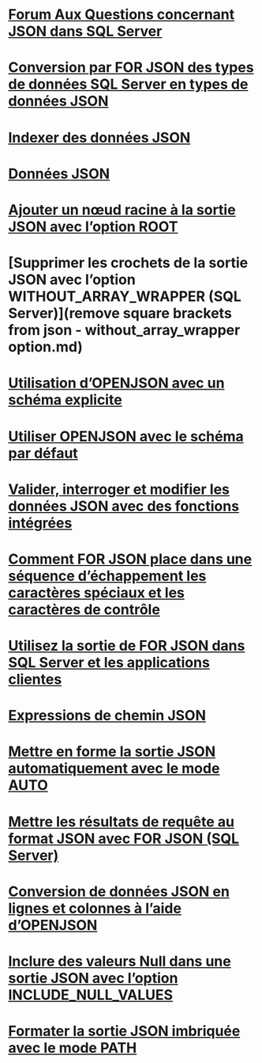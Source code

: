 # [Forum Aux Questions concernant JSON dans SQL Server](solve-common-issues-with-json-in-sql-server.md)
# [Conversion par FOR JSON des types de données SQL Server en types de données JSON](how-for-json-converts-sql-server-data-types-to-json-data-types-sql-server.md)
# [Indexer des données JSON](index-json-data.md)
# [Données JSON](json-data-sql-server.md)
# [Ajouter un nœud racine à la sortie JSON avec l’option ROOT](add-a-root-node-to-json-output-with-the-root-option-sql-server.md)
# [Supprimer les crochets de la sortie JSON avec l’option WITHOUT_ARRAY_WRAPPER (SQL Server)](remove square brackets from json - without_array_wrapper option.md)
# [Utilisation d’OPENJSON avec un schéma explicite](use-openjson-with-an-explicit-schema-sql-server.md)
# [Utiliser OPENJSON avec le schéma par défaut](use-openjson-with-the-default-schema-sql-server.md)
# [Valider, interroger et modifier les données JSON avec des fonctions intégrées](validate-query-and-change-json-data-with-built-in-functions-sql-server.md)
# [Comment FOR JSON place dans une séquence d’échappement les caractères spéciaux et les caractères de contrôle](how-for-json-escapes-special-characters-and-control-characters-sql-server.md)
# [Utilisez la sortie de FOR JSON dans SQL Server et les applications clientes](use-for-json-output-in-sql-server-and-in-client-apps-sql-server.md)
# [Expressions de chemin JSON](json-path-expressions-sql-server.md)
# [Mettre en forme la sortie JSON automatiquement avec le mode AUTO](format-json-output-automatically-with-auto-mode-sql-server.md)
# [Mettre les résultats de requête au format JSON avec FOR JSON (SQL Server)](format-query-results-as-json-with-for-json-sql-server.md)
# [Conversion de données JSON en lignes et colonnes à l’aide d’OPENJSON](convert-json-data-to-rows-and-columns-with-openjson-sql-server.md)
# [Inclure des valeurs Null dans une sortie JSON avec l’option INCLUDE_NULL_VALUES](include-null-values-in-json-include-null-values-option.md)
# [Formater la sortie JSON imbriquée avec le mode PATH](format-nested-json-output-with-path-mode-sql-server.md)

